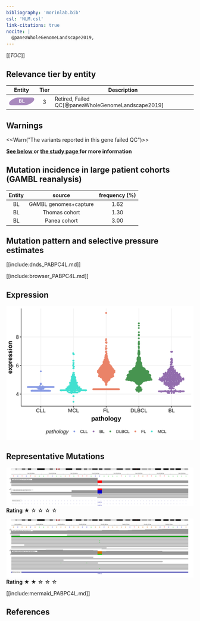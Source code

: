 ```yaml
---
bibliography: 'morinlab.bib'
csl: 'NLM.csl'
link-citations: true
nocite: |
  @paneaWholeGenomeLandscape2019, 
---
```

[[_TOC_]]




## Relevance tier by entity

|Entity|Tier|Description                           |
|:------:|:----:|--------------------------------------|
|![BL](images/icons/BL_tier2.png)    |3   |Retired, Failed QC[@paneaWholeGenomeLandscape2019]|

## Warnings

<<Warn("The variants reported in this gene failed QC")>>

**[See below ](#representative-mutations) or [the study page ](papers/paneaWholeGenomeLandscape2019.md#tier-2) for more information**

## Mutation incidence in large patient cohorts (GAMBL reanalysis)

|Entity|source               |frequency (%)|
|:------:|:---------------------:|:-------------:|
|BL    |GAMBL genomes+capture|1.62         |
|BL    |Thomas cohort        |1.30         |
|BL    |Panea cohort         |3.00         |

## Mutation pattern and selective pressure estimates

[[include:dnds_PABPC4L.md]]




[[include:browser_PABPC4L.md]]

## Expression
![](images/gene_expression/PABPC4L_by_pathology.svg)
<!-- ORIGIN: paneaWholeGenomeLandscape2019 -->
<!-- BL: paneaWholeGenomeLandscape2019 -->

## Representative Mutations

![](primary/Panea_PABPC4L_1.svg)
**Rating**
&starf; &star; &star; &star; &star;

![](primary/Panea_PABPC4L_2.svg)
**Rating**
&starf; &starf; &star; &star; &star;


[[include:mermaid_PABPC4L.md]]

## References

